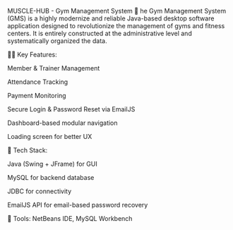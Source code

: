 MUSCLE-HUB - Gym Management System 💪
he Gym Management System (GMS) is a highly modernize and reliable Java-based desktop software application designed to revolutionize the management of gyms and fitness centers. It is entirely constructed at the administrative level and systematically organized the data.

🏋️‍♂️ Key Features:

Member & Trainer Management

Attendance Tracking

Payment Monitoring

Secure Login & Password Reset via EmailJS

Dashboard-based modular navigation

Loading screen for better UX

🔧 Tech Stack:

Java (Swing + JFrame) for GUI

MySQL for backend database

JDBC for connectivity

EmailJS API for email-based password recovery

📂 Tools: NetBeans IDE, MySQL Workbench
